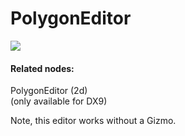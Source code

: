 # PolygonEditor

![](~/img/vvvv_PolygonEditor.png "")   



#### Related nodes:
<span class="node">PolygonEditor (2d)</span>  
(only available for DX9)  

Note, this editor works without a Gizmo.  



